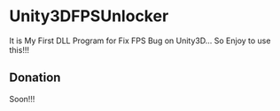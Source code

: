 # Unity3DFPSUnlocker

It is My First DLL Program for Fix FPS Bug on Unity3D... So Enjoy to use this!!!

## Donation

Soon!!!
